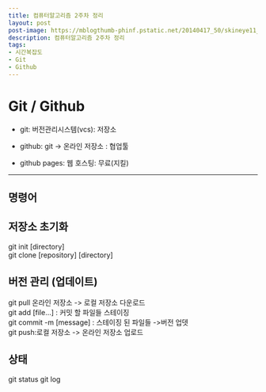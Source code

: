 ```yaml
---
title: 컴퓨터알고리즘 2주차 정리
layout: post
post-image: https://mblogthumb-phinf.pstatic.net/20140417_50/skineye11_1397707857159Xd00q_JPEG/naver_com_20140417_130214.jpg?type=w2
description: 컴퓨터알고리즘 2주차 정리
tags:
- 시간복잡도
- Git
- Github
---
```


# Git / Github
* git: 버전관리시스템(vcs): 저장소
* github: git -> 온라인 저장소 : 협업툴

* github pages: 웹 호스팅: 무료(지킬)

---
## 명령어

## 저장소 초기화
git init [directory]  
git clone [repository] [directory]

## 버전 관리 (업데이트)
git pull 온라인 저장소 -> 로컬 저장소 다운로드  
git add [file...] : 커밋 할 파일들 스테이징  
git commit -m [message] : 스테이징 된 파일들 ->버전 업뎃  
git push:로컬 저장소 -> 온라인 저장소 업로드

## 상태 
git status
git log
